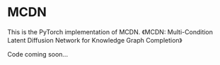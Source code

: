 # MCDN
This is the PyTorch implementation of MCDN. 《MCDN: Multi-Condition Latent Diffusion Network for Knowledge Graph Completion》

Code coming soon...
